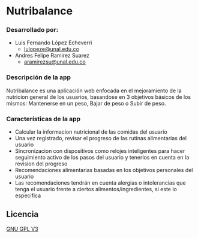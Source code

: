 
# Nutribalance
### Desarrollado por:
- Luis Fernando López Echeverri
    - lulopeze@unal.edu.co
- Andres Felipe Ramirez Suarez
    - aramirezsu@unal.edu.co

### Descripción de la app
Nutribalance es una aplicación web enfocada en el mejoramiento de la nutricion general de los usuarios, basandose en 3 objetivos básicos de los mismos: Mantenerse en un peso, Bajar de peso o Subir de peso.

### Características de la app
- Calcular la informacion nutricional de las comidas del usuario
- Una vez registrado, revisar el progreso de las rutinas alimentarias del usuario
- Sincronizacion con dispositivos como relojes inteligentes para hacer seguimiento activo de los pasos del usuario y tenerlos en cuenta en la revision del progreso
- Recomendaciones alimentarias basadas en los objetivos personales del usuario
- Las recomendaciones tendrán en cuenta alergias o intolerancias que tenga el usuario frente a ciertos alimentos/ingredientes, si este lo especifica
## Licencia

[GNU GPL V3](https://www.gnu.org/licenses/gpl-3.0.html)

